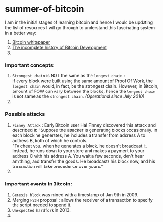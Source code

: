 # summer-of-bitcoin

I am in the initial stages of learning bitcoin and hence I would be updating the list of resources I will go through to understand this fascinating system in a better way:
1. [Bitcoin whitepaper](https://bitcoin.org/bitcoin.pdf)
2. [The incomplete history of Bitcoin Development](https://b10c.me/blog/004-the-incomplete-history-of-bitcoin-development/)
3.




### Important concepts:

1. `Strongest chain` is NOT the same as the `longest chain` : <br> 
If every block were built using the same amount of Proof Of Work, the `longest chain` would, in fact, be the strongest chain. However, in Bitcoin, amount of POW can vary between the blocks, hence the `longest chain` is not same as the `strongest chain`. _(Operational since July 2010)_
2.




### Possible attacks
1. `Finney Attack` :  Early Bitcoin user Hal Finney discovered this attack and described it: "Suppose the attacker is generating blocks occasionally. in each block he generates, he includes a transfer from address A to address B, both of which he controls.<br>
"To cheat you, when he generates a block, he doesn't broadcast it. Instead, he runs down to your store and makes a payment to your address C with his address A. You wait a few seconds, don't hear anything, and transfer the goods. He broadcasts his block now, and his transaction will take precedence over yours."
2.


### Important events in Bitcoin:
1. `Genesis block` was mined with a timestamp of Jan 9th in 2009.
2. Merging `P2SH` proposal : allows the receiver of a transaction to specify the script needed to spend it.
3. `Unexpected hardfork` in 2013.
4.  
